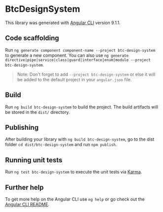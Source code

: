 # BtcDesignSystem

This library was generated with [Angular CLI](https://github.com/angular/angular-cli) version 9.1.1.

## Code scaffolding

Run `ng generate component component-name --project btc-design-system` to generate a new component. You can also use `ng generate directive|pipe|service|class|guard|interface|enum|module --project btc-design-system`.
> Note: Don't forget to add `--project btc-design-system` or else it will be added to the default project in your `angular.json` file. 

## Build

Run `ng build btc-design-system` to build the project. The build artifacts will be stored in the `dist/` directory.

## Publishing

After building your library with `ng build btc-design-system`, go to the dist folder `cd dist/btc-design-system` and run `npm publish`.

## Running unit tests

Run `ng test btc-design-system` to execute the unit tests via [Karma](https://karma-runner.github.io).

## Further help

To get more help on the Angular CLI use `ng help` or go check out the [Angular CLI README](https://github.com/angular/angular-cli/blob/master/README.md).

